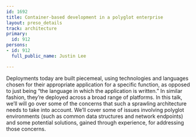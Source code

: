 ```yaml
---
id: 1692
title: Container-based development in a polyglot enterprise
layout: preso_details
track: architecture
primary:
  id: 912
persons:
- id: 912
  full_public_name: Justin Lee

---
```

Deployments today are built piecemeal, using technologies and languages chosen for their appropriate application for a specific function, as opposed to just being “the language in which the application is written.” In similar fashion, they’re deployed across a broad range of platforms. In this talk, we’ll will go over some of the concerns that such a sprawling architecture needs to take into account.  We’ll cover some of issues involving polyglot environments (such as common data structures and network endpoints) and some potential solutions, gained through experience, for addressing those concerns.
